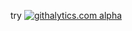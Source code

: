 try
[![githalytics.com alpha](https://cruel-carlota.pagodabox.com/71362d9d9c48e2f2e190f4d6b9ebca4d "githalytics.com")](http://githalytics.com/open-project/breakoutboard)
